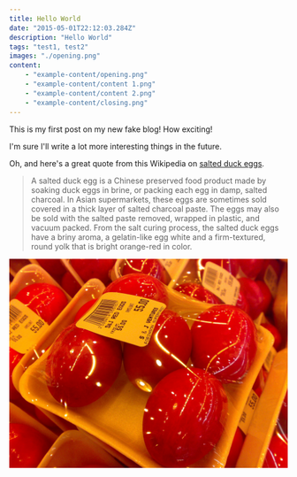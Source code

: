 ```yaml
---
title: Hello World
date: "2015-05-01T22:12:03.284Z"
description: "Hello World"
tags: "test1, test2"
images: "./opening.png"
content: 
    - "example-content/opening.png"
    - "example-content/content 1.png"
    - "example-content/content 2.png"
    - "example-content/closing.png"
---
```


This is my first post on my new fake blog! How exciting!

I'm sure I'll write a lot more interesting things in the future.

Oh, and here's a great quote from this Wikipedia on
[salted duck eggs](https://en.wikipedia.org/wiki/Salted_duck_egg).

> A salted duck egg is a Chinese preserved food product made by soaking duck
> eggs in brine, or packing each egg in damp, salted charcoal. In Asian
> supermarkets, these eggs are sometimes sold covered in a thick layer of salted
> charcoal paste. The eggs may also be sold with the salted paste removed,
> wrapped in plastic, and vacuum packed. From the salt curing process, the
> salted duck eggs have a briny aroma, a gelatin-like egg white and a
> firm-textured, round yolk that is bright orange-red in color.

![Chinese Salty Egg](./salty_egg.jpg)
